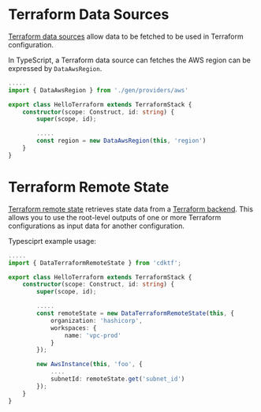 # Terraform Data Sources

[Terraform data sources](https://www.terraform.io/docs/configuration/data-sources.html) allow data to be fetched to be used in Terraform configuration.

In TypeScript, a Terraform data source can fetches the AWS region can be expressed by `DataAwsRegion`.

```typescript
.....
import { DataAwsRegion } from './gen/providers/aws'

export class HelloTerraform extends TerraformStack {
    constructor(scope: Construct, id: string) {
        super(scope, id);

        .....
        const region = new DataAwsRegion(this, 'region')
    }
}
```

# Terraform Remote State

[Terraform remote state](https://www.terraform.io/docs/providers/terraform/d/remote_state.html) retrieves state data from a [Terraform backend](https://www.terraform.io/docs/backends/index.html). This allows you to use the root-level outputs of one or more Terraform configurations as input data for another configuration.

Typesciprt example usage:

```typescript
.....
import { DataTerraformRemoteState } from 'cdktf';

export class HelloTerraform extends TerraformStack {
    constructor(scope: Construct, id: string) {
        super(scope, id);

        .....
        const remoteState = new DataTerraformRemoteState(this, {
            organization: 'hashicorp',
            workspaces: {
                name: 'vpc-prod'
            }
        });

        new AwsInstance(this, 'foo', {
            ....
            subnetId: remoteState.get('subnet_id')
        });
    }
}
```
